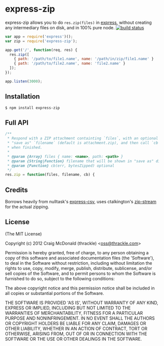 # express-zip

express-zip allows you to do `res.zip(files)` in [express](http://expressjs.com/), without creating any intermediary files on disk, and in 100% pure node. [![build status](https://secure.travis-ci.org/thrackle/express-zip.png)](http://travis-ci.org/thrackle/express-zip)

```js
var app = require('express')();
var zip = require('express-zip');

app.get('/', function(req, res) {
  res.zip([
    { path: '/path/to/file1.name', name: '/path/in/zip/file1.name' }
    { path: '/path/to/file2.name', name: 'file2.name' }
  ]);
});

app.listen(3000);
```

## Installation

    $ npm install express-zip

## Full API

```js
/**
 * Respond with a ZIP attachment containting `files`, with an optional
 * "save as" `filename` (default is attachment.zip), and then call `cb`
 * when finished.
 *
 * @param {Array} files { name: <name>, path: <path> }
 * @param {String|Function} filename that will be shown in "save as" dialog
 * @param {Function} cb(err, bytesZipped) optional
 */
res.zip = function(files, filename, cb) {
```

## Credits

Borrows heavily from nulltask's [express-csv](https://github.com/nulltask/express-csv), uses
ctalkington's [zip-stream](https://github.com/ctalkington/node-zip-stream) for the actual zipping.

## License

(The MIT License)

Copyright (c) 2012 Craig McDonald (thrackle) &lt;oss@thrackle.com&gt;

Permission is hereby granted, free of charge, to any person obtaining
a copy of this software and associated documentation files (the
'Software'), to deal in the Software without restriction, including
without limitation the rights to use, copy, modify, merge, publish,
distribute, sublicense, and/or sell copies of the Software, and to
permit persons to whom the Software is furnished to do so, subject to
the following conditions:

The above copyright notice and this permission notice shall be
included in all copies or substantial portions of the Software.

THE SOFTWARE IS PROVIDED 'AS IS', WITHOUT WARRANTY OF ANY KIND,
EXPRESS OR IMPLIED, INCLUDING BUT NOT LIMITED TO THE WARRANTIES OF
MERCHANTABILITY, FITNESS FOR A PARTICULAR PURPOSE AND NONINFRINGEMENT.
IN NO EVENT SHALL THE AUTHORS OR COPYRIGHT HOLDERS BE LIABLE FOR ANY
CLAIM, DAMAGES OR OTHER LIABILITY, WHETHER IN AN ACTION OF CONTRACT,
TORT OR OTHERWISE, ARISING FROM, OUT OF OR IN CONNECTION WITH THE
SOFTWARE OR THE USE OR OTHER DEALINGS IN THE SOFTWARE.
